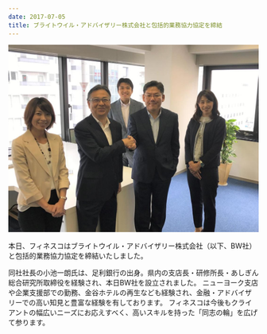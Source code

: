 ```yaml
---
date: 2017-07-05
title: ブライトウイル・アドバイザリー株式会社と包括的業務協力協定を締結
---
```



![](/images/uploads/20170705finesco_orig.jpg)
<!--more-->

本日、フィネスコはブライトウイル・アドバイザリー株式会社（以下、BW社）と包括的業務協力協定を締結いたしました。

同社社長の小池一朗氏は、足利銀行の出身。県内の支店長・研修所長・あしぎん総合研究所取締役を経験され、本日BW社を設立されました。
ニューヨーク支店や企業支援部での勤務、金谷ホテルの再生なども経験され、金融・アドバイザリーでの高い知見と豊富な経験を有しております。
フィネスコは今後もクライアントの幅広いニーズにお応えすべく、高いスキルを持った「同志の輪」を広げて参ります。
